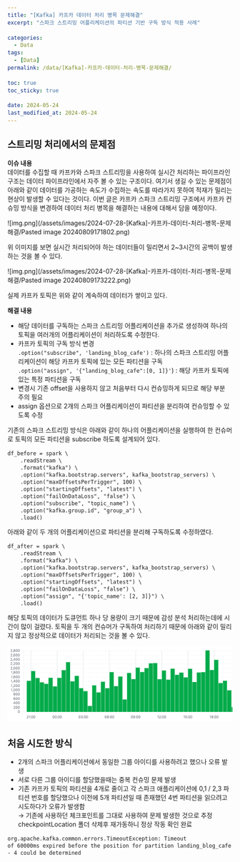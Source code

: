```yaml
---  
title: "[Kafka] 카프카 데이터 처리 병목 문제해결"  
excerpt: "스파크 스트리밍 어플리케이션의 파티션 기반 구독 방식 적용 사례"  
  
categories:  
  - Data  
tags:  
  - [Data]  
permalink: /data/[Kafka]-카프카-데이터-처리-병목-문제해결/  
  
toc: true  
toc_sticky: true  
  
date: 2024-05-24  
last_modified_at: 2024-05-24  
---  
```

  
## 스트리밍 처리에서의 문제점
**이슈 내용**  
데이터를 수집할 때 카프카와 스파크 스트리밍을 사용하여 실시간 처리하는 파이프라인 구조는 데이터 파이프라인에서 자주 볼 수 있는 구조이다. 
여기서 생길 수 있는 문제점이 아래와 같이 데이터를 가공하는 속도가 수집하는 속도를 따라가지 못하여 적재가 밀리는 현상이 발생할 수 있다는 것이다. 
이번 글은 카프카 스파크 스트리밍 구조에서 카프카 컨슈밍 방식을 변경하여 데이터 처리 병목을 해결하는 내용에 대해서 담을 예정이다. 

![img.png](/assets/images/2024-07-28-[Kafka]-카프카-데이터-처리-병목-문제해결/Pasted image 20240809171802.png)

위 이미지를 보면 실시간 처리되어야 하는 데이터들이 밀리면서 2~3시간의 공백이 발생하는 것을 볼 수 있다. 

![img.png](/assets/images/2024-07-28-[Kafka]-카프카-데이터-처리-병목-문제해결/Pasted image 20240809173222.png)

실제 카프카 토픽은 위와 같이 계속하여 데이터가 쌓이고 있다. 
  
**해결 내용**  
- 해당 데이터를 구독하는 스파크 스트리밍 어플리케이션을 추가로 생성하여 하나의 토픽을 여러개의 어플리케이션이 처리하도록 수정한다. 
- 카프카 토픽의 구독 방식 변경    
`.option("subscribe", 'landing_blog_cafe')` : 하나의 스파크 스트리밍 어플리케이션이 해당 카프카 토픽에 있는 모든 파티션을 구독    
`.option("assign", '{"landing_blog_cafe":[0, 1]}'`) : 해당 카프카 토픽에 있는 특정 파티션을 구독  
- 변경시 기존 offset을 사용하지 않고 처음부터 다시 컨슈밍하게 되므로 해당 부분 주의 필요  
- assign 옵션으로 2개의 스파크 어플리케이션이 파티션을 분리하여 컨슈밍할 수 있도록 수정  
  

기존의 스파크 스트리밍 방식은 아래와 같이 하나의 어플리케이션을 실행하여 한 컨슈머로 토픽의 모든 파티션을 subscribe 하도록 설계되어 있다.  
```  
df_before = spark \    
    .readStream \    
    .format("kafka") \    
    .option("kafka.bootstrap.servers", kafka_bootstrap_servers) \    
    .option("maxOffsetsPerTrigger", 100) \    
    .option("startingOffsets", "latest") \    
    .option("failOnDataLoss", "false") \    
    .option("subscribe", "topic_name") \    
    .option("kafka.group.id", "group_a") \    
    .load()  
```  

아래와 같이 두 개의 어플리케이션으로 파티션을 분리해 구독하도록 수정하였다.  
```  
df_after = spark \    
    .readStream \    
    .format("kafka") \    
    .option("kafka.bootstrap.servers", kafka_bootstrap_servers) \    
    .option("maxOffsetsPerTrigger", 100) \    
    .option("startingOffsets", "latest") \    
    .option("failOnDataLoss", "false") \    
    .option("assign", "{'topic_name': [2, 3]}") \    
    .load()  
```  

해당 토픽의 데이터가 도큐먼트 하나 당 용량이 크기 때문에 감성 분석 처리하는데에 시간이 많이 걸렸다. 토픽을 두 개의 컨슈머가 구독하여 처리하기 때문에 아래와 같이 밀리지 않고 정상적으로 데이터가 처리되는 것을 볼 수 있다.  

![img.png](/assets/images/2024-07-28-%5BKafka%5D-카프카-데이터-처리-병목-문제해결/img.png)
  
## 처음 시도한 방식  
  
- 2개의 스파크 어플리케이션에서 동일한 그룹 아이디를 사용하려고 했으나 오류 발생  
- 서로 다른 그룹 아이디를 할당했을때는 중복 컨슈밍 문제 발생  
- 기존 카프카 토픽의 파티션을 4개로 줄이고 각 스파크 애플리케이션에 0,1 / 2,3 파티션 번호를 할당했으나 이전에 5개 파티션일 때 존재했던 4번 파티션을 읽으려고 시도하다가 오류가 발생함    
→ 기존에 사용하던 체크포인트를 그대로 사용하여 문제 발생한 것으로 추정 checkpointLocation 폴더 삭제후 재가동하니 정상 작동 확인 완료  
  
```  
org.apache.kafka.common.errors.TimeoutException: Timeout of 60000ms expired before the position for partition landing_blog_cafe - 4 could be determined  
```